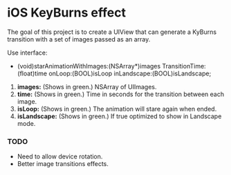 iOS KeyBurns effect
====================

The goal of this project is to create a UIView that can generate a KyBurns transition with a set of images passed as an array.

Use interface:

- (void)starAnimationWithImages:(NSArray*)images TransitionTime:(float)time onLoop:(BOOL)isLoop inLandscape:(BOOL)isLandscape;

1. **images:** (Shows in green.) NSArray of UIImages.
2. **time:** (Shows in green.) Time in seconds for the transition between each image.
3. **isLoop:** (Shows in green.) The animation will stare again when ended.
4. **isLandscape:** (Shows in green.) If true optimized to show in Landscape mode.

### TODO

* Need to allow device rotation.
* Better image transitions effects.
